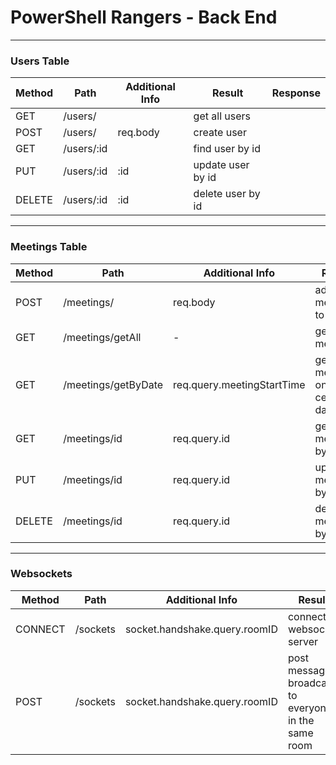 # PowerShell Rangers - Back End

---

### Users Table

| Method | Path       | Additional Info | Result            | Response |
| ------ | ---------- | --------------- | ----------------- | -------- |
| GET    | /users/    |                 | get all users     |          |
| POST   | /users/    | req.body        | create user       |          |
| GET    | /users/:id |                 | find user by id   |          |
| PUT    | /users/:id | :id             | update user by id |          |
| DELETE | /users/:id | :id             | delete user by id |          |

---

### Meetings Table

| Method | Path                | Additional Info            | Result                             | Response |
| ------ | ------------------- | -------------------------- | ---------------------------------- | -------- |
| POST   | /meetings/          | req.body                   | add meeting to db                  |          |
| GET    | /meetings/getAll    | -                          | get all meetings                   |          |
| GET    | /meetings/getByDate | req.query.meetingStartTime | get all meetings on a certain date |          |
| GET    | /meetings/id        | req.query.id               | get meeting by id                  |          |
| PUT    | /meetings/id        | req.query.id               | update meeting by id               |          |
| DELETE | /meetings/id        | req.query.id               | delete meeting by id               |          |

---

### Websockets

| Method  | Path     | Additional Info               | Result                                               | Response |
| ------- | -------- | ----------------------------- | ---------------------------------------------------- | -------- |
| CONNECT | /sockets | socket.handshake.query.roomID | connect to websocket server                          |          |
| POST    | /sockets | socket.handshake.query.roomID | post message, broadcast to everyone in the same room |          |
